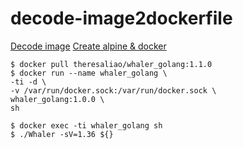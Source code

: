 # decode-image2dockerfile
[Decode image](https://github.com/P3GLEG/Whaler)
[Create alpine & docker](https://github.com/Cethy/alpine-docker-client)

```shell=
$ docker pull theresaliao/whaler_golang:1.1.0
$ docker run --name whaler_golang \
-ti -d \
-v /var/run/docker.sock:/var/run/docker.sock \
whaler_golang:1.0.0 \
sh
           
$ docker exec -ti whaler_golang sh
$ ./Whaler -sV=1.36 ${}
```
